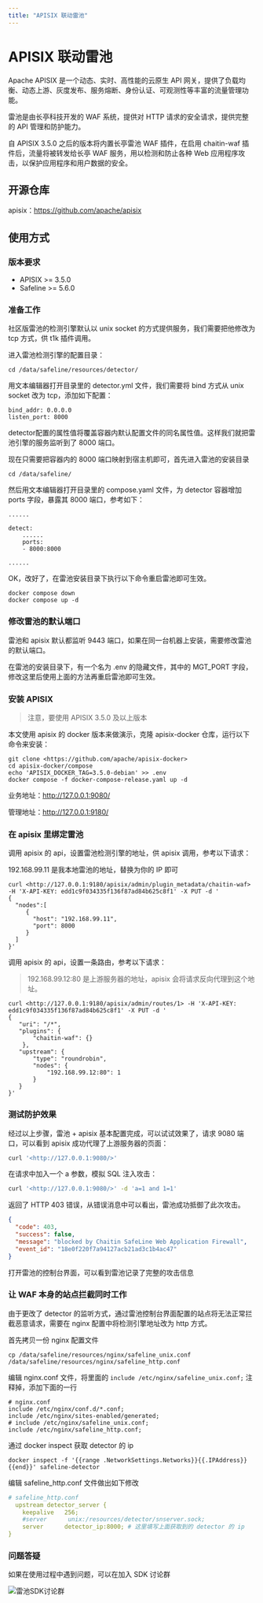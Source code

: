 ```yaml
---
title: "APISIX 联动雷池"
---
```


# APISIX 联动雷池

Apache APISIX 是一个动态、实时、高性能的云原生 API 网关，提供了负载均衡、动态上游、灰度发布、服务熔断、身份认证、可观测性等丰富的流量管理功能。

雷池是由长亭科技开发的 WAF 系统，提供对 HTTP 请求的安全请求，提供完整的 API 管理和防护能力。

自 APISIX 3.5.0 之后的版本将内置长亭雷池 WAF 插件，在启用 chaitin-waf 插件后，流量将被转发给长亭 WAF 服务，用以检测和防止各种 Web 应用程序攻击，以保护应用程序和用户数据的安全。

## 开源仓库

apisix：https://github.com/apache/apisix

## 使用方式

### 版本要求
* APISIX >= 3.5.0
* Safeline >= 5.6.0

### 准备工作

社区版雷池的检测引擎默认以 unix socket 的方式提供服务，我们需要把他修改为 tcp 方式，供 t1k 插件调用。

进入雷池检测引擎的配置目录：

```
cd /data/safeline/resources/detector/
```

用文本编辑器打开目录里的 detector.yml 文件，我们需要将 bind 方式从 unix socket 改为 tcp，添加如下配置：

```
bind_addr: 0.0.0.0
listen_port: 8000
```

detector配置的属性值将覆盖容器内默认配置文件的同名属性值。这样我们就把雷池引擎的服务监听到了 8000 端口。

现在只需要把容器内的 8000 端口映射到宿主机即可，首先进入雷池的安装目录
```
cd /data/safeline/
```
然后用文本编辑器打开目录里的 compose.yaml 文件，为 detector 容器增加 ports 字段，暴露其 8000 端口，参考如下：

```
......

detect:
    ......
    ports:
    - 8000:8000

......
```

OK，改好了，在雷池安装目录下执行以下命令重启雷池即可生效。

```
docker compose down
docker compose up -d
```

### 修改雷池的默认端口

雷池和 apisix 默认都监听 9443 端口，如果在同一台机器上安装，需要修改雷池的默认端口。

在雷池的安装目录下，有一个名为 .env 的隐藏文件，其中的 MGT_PORT 字段，修改这里后使用上面的方法再重启雷池即可生效。

### 安装 APISIX

> 注意，要使用 APISIX 3.5.0 及以上版本

本文使用 apisix 的 docker 版本来做演示，克隆 apisix-docker 仓库，运行以下命令来安装：

```
git clone <https://github.com/apache/apisix-docker>
cd apisix-docker/compose
echo 'APISIX_DOCKER_TAG=3.5.0-debian' >> .env
docker compose -f docker-compose-release.yaml up -d
```

业务地址：http://127.0.0.1:9080/

管理地址：http://127.0.0.1:9180/

### 在 apisix 里绑定雷池

调用 apisix 的 api，设置雷池检测引擎的地址，供 apisix 调用，参考以下请求：

192.168.99.11 是我本地雷池的地址，替换为你的 IP 即可

```
curl <http://127.0.0.1:9180/apisix/admin/plugin_metadata/chaitin-waf> -H 'X-API-KEY: edd1c9f034335f136f87ad84b625c8f1' -X PUT -d '
{
  "nodes":[
     {
       "host": "192.168.99.11",
       "port": 8000
     }
  ]
}'
```

调用 apisix 的 api，设置一条路由，参考以下请求：

> 192.168.99.12:80 是上游服务器的地址，apisix 会将请求反向代理到这个地址。

```
curl <http://127.0.0.1:9180/apisix/admin/routes/1> -H 'X-API-KEY: edd1c9f034335f136f87ad84b625c8f1' -X PUT -d '
{
   "uri": "/*",
   "plugins": {
       "chaitin-waf": {}
    },
   "upstream": {
       "type": "roundrobin",
       "nodes": {
           "192.168.99.12:80": 1
       }
   }
}'
```

### 测试防护效果

经过以上步骤，雷池 + apisix 基本配置完成，可以试试效果了，请求 9080 端口，可以看到 apisix 成功代理了上游服务器的页面：

```sh
curl '<http://127.0.0.1:9080/>'
```

在请求中加入一个 a 参数，模拟 SQL 注入攻击：

```sh
curl '<http://127.0.0.1:9080/>' -d 'a=1 and 1=1'
```

返回了 HTTP 403 错误，从错误消息中可以看出，雷池成功抵御了此次攻击。

```json
{
  "code": 403,
  "success": false,
  "message": "blocked by Chaitin SafeLine Web Application Firewall",
  "event_id": "18e0f220f7a94127acb21ad3c1b4ac47"
}
```

打开雷池的控制台界面，可以看到雷池记录了完整的攻击信息

### 让 WAF 本身的站点拦截同时工作

由于更改了 detector 的监听方式，通过雷池控制台界面配置的站点将无法正常拦截恶意请求，需要在 nginx 配置中将检测引擎地址改为 http 方式。

首先拷贝一份 nginx 配置文件

```shell
cp /data/safeline/resources/nginx/safeline_unix.conf /data/safeline/resources/nginx/safeline_http.conf
```

编辑 nginx.conf 文件，将里面的 `include /etc/nginx/safeline_unix.conf;` 注释掉，添加下面的一行

```shell
# nginx.conf
include /etc/nginx/conf.d/*.conf;
include /etc/nginx/sites-enabled/generated;
# include /etc/nginx/safeline_unix.conf; 
include /etc/nginx/safeline_http.conf;
```

通过 docker inspect 获取 detector 的 ip

```shell
docker inspect -f '{{range .NetworkSettings.Networks}}{{.IPAddress}}{{end}}' safeline-detector
```

编辑 safeline_http.conf 文件做出如下修改
```yaml
# safeline_http.conf
  upstream detector_server {
    keepalive   256;
    #server      unix:/resources/detector/snserver.sock;
    server      detector_ip:8000; # 这里填写上面获取到的 detector 的 ip
}
```

### 问题答疑

如果在使用过程中遇到问题，可以在加入 SDK 讨论群

![雷池SDK讨论群](/images/docs/sdk_chat.png)